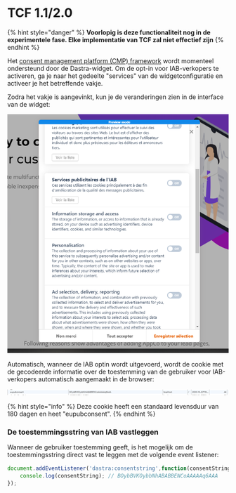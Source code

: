 # TCF 1.1/2.0

{% hint style="danger" %}
**Voorlopig is deze functionaliteit nog in de experimentele fase. Elke implementatie van TCF zal niet effectief zijn**&#x20;
{% endhint %}

Het [consent management platform (CMP) framework](https://github.com/InteractiveAdvertisingBureau/GDPR-Transparency-and-Consent-Framework) wordt momenteel ondersteund door de Dastra-widget. Om de opt-in voor IAB-verkopers te activeren, ga je naar het gedeelte "services" van de widgetconfiguratie en activeer je het betreffende vakje.

Zodra het vakje is aangevinkt, kun je de veranderingen zien in de interface van de widget:

![](<../../../.gitbook/assets/image (69).png>)

Automatisch, wanneer de IAB optin wordt uitgevoerd, wordt de cookie met de gecodeerde informatie over de toestemming van de gebruiker voor IAB-verkopers automatisch aangemaakt in de browser:

![](<../../../.gitbook/assets/image (71).png>)

{% hint style="info" %}
Deze cookie heeft een standaard levensduur van 180 dagen en heet "eupubconsent".
{% endhint %}

### De toestemmingsstring van IAB vastleggen

Wanneer de gebruiker toestemming geeft, is het mogelijk om de toestemmingsstring direct vast te leggen met de volgende event listener:

```javascript
document.addEventListener('dastra:consentstring',function(consentString){
    console.log(consentString); // BOybBVKOybbNhABABBENCoAAAAAq6AAA
});
```